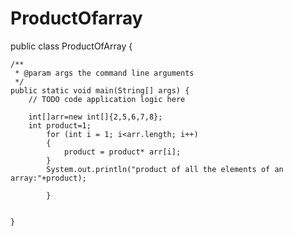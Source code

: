 # ProductOfarray
public class ProductOfArray {

    /**
     * @param args the command line arguments
     */
    public static void main(String[] args) {
        // TODO code application logic here
        
        int[]arr=new int[]{2,5,6,7,8};
        int product=1;
            for (int i = 1; i<arr.length; i++)
            {
                product = product* arr[i];
            }
            System.out.println("product of all the elements of an array:"+product);
            
            }
                
    
    }
    
